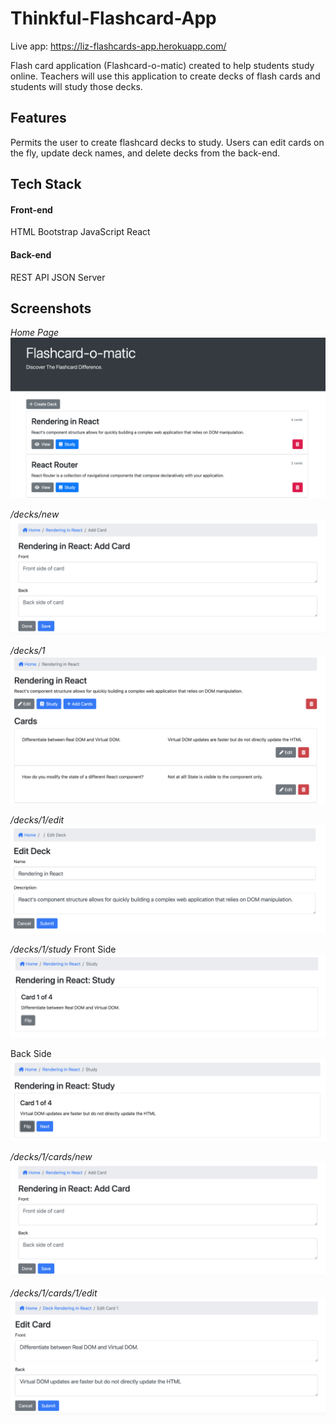 # Thinkful-Flashcard-App

Live app: https://liz-flashcards-app.herokuapp.com/

Flash card application (Flashcard-o-matic) created to help students study online. Teachers will use this application to create decks of flash cards and students will study those decks. 

## Features

Permits the user to create flashcard decks to study. Users can edit cards on the fly, update deck names, and delete decks from the back-end.

## Tech Stack 

#### Front-end

HTML
Bootstrap
JavaScript
React

#### Back-end

REST API JSON Server 

## Screenshots

_Home Page_
![home](./screenshots/Home.png)
<br>

_/decks/new_
![addcard](./screenshots/AddCard.png)
<br>

_/decks/1_
![viewdeck](./screenshots/ViewDeck.png)
<br>

_/decks/1/edit_
![editdeck](./screenshots/EditDeck.png)
<br>

_/decks/1/study_
Front Side 
![studydeck](./screenshots/StudyDeck.png)
<br>

Back Side
![studydeckflipped](./screenshots/StudyDeckFlipped.png)
<br>

_/decks/1/cards/new_
![addcard](./screenshots/AddCard.png)
<br>

_/decks/1/cards/1/edit_
![editcard](./screenshots/EditCard.png)